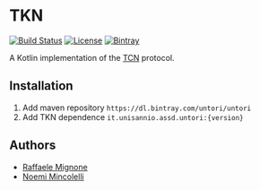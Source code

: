 # TKN



[![Build Status](https://ci.norangeb.it/api/badges/Untori/TKN/status.svg)](https://ci.norangeb.it/Untori/TKN)
[![License](https://img.shields.io/badge/license-MIT-blue)](https://opensource.org/licenses/MIT)
[![Bintray](https://img.shields.io/bintray/v/untori/untori/TKN)](https://bintray.com/untori/untori/TKN)


A Kotlin implementation of the [TCN](https://github.com/TCNCoalition/TCN) protocol.

## Installation

1. Add maven repository `https://dl.bintray.com/untori/untori`
2. Add TKN dependence `it.unisannio.assd.untori:{version}`

## Authors

- [Raffaele Mignone](https://github.com/norangebit)
- [Noemi Mincolelli](https://github.com/noemi3)


